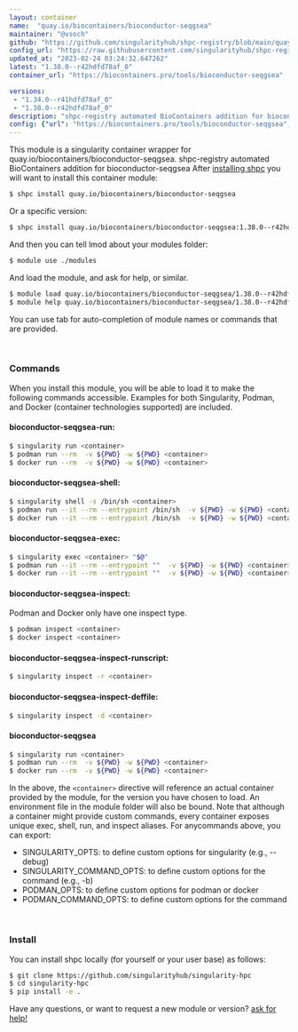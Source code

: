 ```yaml
---
layout: container
name:  "quay.io/biocontainers/bioconductor-seqgsea"
maintainer: "@vsoch"
github: "https://github.com/singularityhub/shpc-registry/blob/main/quay.io/biocontainers/bioconductor-seqgsea/container.yaml"
config_url: "https://raw.githubusercontent.com/singularityhub/shpc-registry/main/quay.io/biocontainers/bioconductor-seqgsea/container.yaml"
updated_at: "2023-02-24 03:24:32.647262"
latest: "1.38.0--r42hdfd78af_0"
container_url: "https://biocontainers.pro/tools/bioconductor-seqgsea"

versions:
 - "1.34.0--r41hdfd78af_0"
 - "1.38.0--r42hdfd78af_0"
description: "shpc-registry automated BioContainers addition for bioconductor-seqgsea"
config: {"url": "https://biocontainers.pro/tools/bioconductor-seqgsea", "maintainer": "@vsoch", "description": "shpc-registry automated BioContainers addition for bioconductor-seqgsea", "latest": {"1.38.0--r42hdfd78af_0": "sha256:d3552f84dac413cca64d2ed769cc0e948b60cfb4be5dd1a8465160a382ad6202"}, "tags": {"1.34.0--r41hdfd78af_0": "sha256:115a05679209753c65940e42c53d5b4d99b0f479eb0df3547b2f8ce894d8c7b4", "1.38.0--r42hdfd78af_0": "sha256:d3552f84dac413cca64d2ed769cc0e948b60cfb4be5dd1a8465160a382ad6202"}, "docker": "quay.io/biocontainers/bioconductor-seqgsea"}
---
```


This module is a singularity container wrapper for quay.io/biocontainers/bioconductor-seqgsea.
shpc-registry automated BioContainers addition for bioconductor-seqgsea
After [installing shpc](#install) you will want to install this container module:


```bash
$ shpc install quay.io/biocontainers/bioconductor-seqgsea
```

Or a specific version:

```bash
$ shpc install quay.io/biocontainers/bioconductor-seqgsea:1.38.0--r42hdfd78af_0
```

And then you can tell lmod about your modules folder:

```bash
$ module use ./modules
```

And load the module, and ask for help, or similar.

```bash
$ module load quay.io/biocontainers/bioconductor-seqgsea/1.38.0--r42hdfd78af_0
$ module help quay.io/biocontainers/bioconductor-seqgsea/1.38.0--r42hdfd78af_0
```

You can use tab for auto-completion of module names or commands that are provided.

<br>

### Commands

When you install this module, you will be able to load it to make the following commands accessible.
Examples for both Singularity, Podman, and Docker (container technologies supported) are included.

#### bioconductor-seqgsea-run:

```bash
$ singularity run <container>
$ podman run --rm  -v ${PWD} -w ${PWD} <container>
$ docker run --rm  -v ${PWD} -w ${PWD} <container>
```

#### bioconductor-seqgsea-shell:

```bash
$ singularity shell -s /bin/sh <container>
$ podman run --it --rm --entrypoint /bin/sh  -v ${PWD} -w ${PWD} <container>
$ docker run --it --rm --entrypoint /bin/sh  -v ${PWD} -w ${PWD} <container>
```

#### bioconductor-seqgsea-exec:

```bash
$ singularity exec <container> "$@"
$ podman run --it --rm --entrypoint ""  -v ${PWD} -w ${PWD} <container> "$@"
$ docker run --it --rm --entrypoint ""  -v ${PWD} -w ${PWD} <container> "$@"
```

#### bioconductor-seqgsea-inspect:

Podman and Docker only have one inspect type.

```bash
$ podman inspect <container>
$ docker inspect <container>
```

#### bioconductor-seqgsea-inspect-runscript:

```bash
$ singularity inspect -r <container>
```

#### bioconductor-seqgsea-inspect-deffile:

```bash
$ singularity inspect -d <container>
```



#### bioconductor-seqgsea

```bash
$ singularity run <container>
$ podman run --rm  -v ${PWD} -w ${PWD} <container>
$ docker run --rm  -v ${PWD} -w ${PWD} <container>
```


In the above, the `<container>` directive will reference an actual container provided
by the module, for the version you have chosen to load. An environment file in the
module folder will also be bound. Note that although a container
might provide custom commands, every container exposes unique exec, shell, run, and
inspect aliases. For anycommands above, you can export:

 - SINGULARITY_OPTS: to define custom options for singularity (e.g., --debug)
 - SINGULARITY_COMMAND_OPTS: to define custom options for the command (e.g., -b)
 - PODMAN_OPTS: to define custom options for podman or docker
 - PODMAN_COMMAND_OPTS: to define custom options for the command

<br>

### Install

You can install shpc locally (for yourself or your user base) as follows:

```bash
$ git clone https://github.com/singularityhub/singularity-hpc
$ cd singularity-hpc
$ pip install -e .
```

Have any questions, or want to request a new module or version? [ask for help!](https://github.com/singularityhub/singularity-hpc/issues)